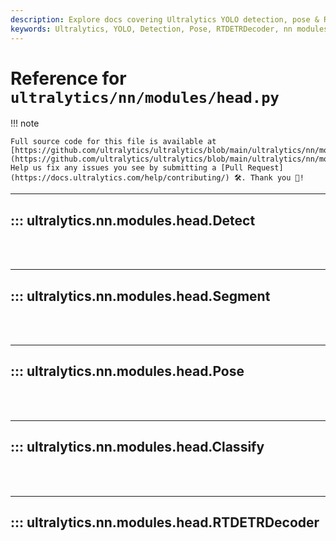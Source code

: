 ```yaml
---
description: Explore docs covering Ultralytics YOLO detection, pose & RTDETRDecoder. Comprehensive guides to help you understand Ultralytics nn modules.
keywords: Ultralytics, YOLO, Detection, Pose, RTDETRDecoder, nn modules, guides
---
```


# Reference for `ultralytics/nn/modules/head.py`

!!! note

    Full source code for this file is available at [https://github.com/ultralytics/ultralytics/blob/main/ultralytics/nn/modules/head.py](https://github.com/ultralytics/ultralytics/blob/main/ultralytics/nn/modules/head.py). Help us fix any issues you see by submitting a [Pull Request](https://docs.ultralytics.com/help/contributing/) 🛠️. Thank you 🙏!

---
## ::: ultralytics.nn.modules.head.Detect
<br><br>

---
## ::: ultralytics.nn.modules.head.Segment
<br><br>

---
## ::: ultralytics.nn.modules.head.Pose
<br><br>

---
## ::: ultralytics.nn.modules.head.Classify
<br><br>

---
## ::: ultralytics.nn.modules.head.RTDETRDecoder
<br><br>

